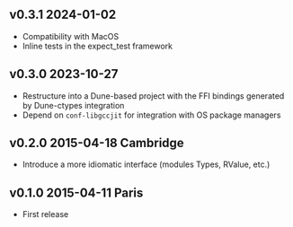 ## v0.3.1 2024-01-02

- Compatibility with MacOS
- Inline tests in the expect_test framework

## v0.3.0 2023-10-27

- Restructure into a Dune-based project with the FFI bindings generated by Dune-ctypes integration
- Depend on `conf-libgccjit` for integration with OS package managers

## v0.2.0 2015-04-18 Cambridge

- Introduce a more idiomatic interface (modules Types, RValue, etc.)

## v0.1.0 2015-04-11 Paris

- First release
